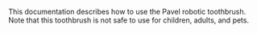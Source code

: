 This documentation describes how to use the Pavel robotic toothbrush.
Note that this toothbrush is not safe to use for children, adults, and pets.
